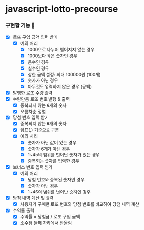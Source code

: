 # javascript-lotto-precourse

### 구현할 기능 🫧

- [x] 로또 구입 금액 입력 받기
    - [x] 예외 처리
        - [x] 1000으로 나누어 떨어지지 않는 경우
        - [x] 1000보다 작은 숫자인 경우
        - [x] 음수인 경우
        - [x] 실수인 경우
        - [x] 상한 금액 설정: 최대 100000원 (100개)
        - [x] 숫자가 아닌 경우
        - [x] 아무것도 입력하지 않은 경우 (공백)
- [x] 발행한 로또 수량 출력
- [x] 수량만큼 로또 번호 발행 & 출력
    - [x] 중복되지 않는 6개의 숫자
    - [x] 오름차순 정렬
- [x] 당첨 번호 입력 받기
    - [x] 중복되지 않는 6개의 숫자
    - [x] 쉼표(,) 기준으로 구분
    - [x] 예외 처리
        - [x] 숫자가 아닌 값이 있는 경우
        - [x] 숫자가 6개가 아닌 경우
        - [x] 1~45의 범위를 벗어난 숫자가 있는 경우
        - [x] 중복되는 숫자를 입력한 경우
- [x] 보너스 번호 입력 받기
    - [x] 예외 처리
        - [x] 당첨 번호와 중복된 숫자인 경우
        - [x] 숫자가 아닌 경우
        - [x] 1~45의 범위를 벗어난 숫자인 경우
- [x] 당첨 내역 계산 및 출력
    - [x] 사용자가 구매한 로또 번호와 당첨 번호를 비교하여 당첨 내역 계산
- [x] 수익률 출력
    - [x] 수익률 = 당첨금 / 로또 구입 금액
    - [x] 소수점 둘째 자리에서 반올림